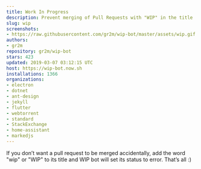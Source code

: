 ```yaml
---
title: Work In Progress
description: Prevent merging of Pull Requests with "WIP" in the title
slug: wip
screenshots:
- https://raw.githubusercontent.com/gr2m/wip-bot/master/assets/wip.gif
authors:
- gr2m
repository: gr2m/wip-bot
stars: 423
updated: 2019-03-07 03:12:15 UTC
host: https://wip-bot.now.sh
installations: 1366
organizations:
- electron
- dotnet
- ant-design
- jekyll
- flutter
- webtorrent
- standard
- StackExchange
- home-assistant
- markedjs
---
```


If you don’t want a pull request to be merged accidentally, add the word "wip" or "WIP" to its title and WIP bot will set its status to error. That’s all :)
